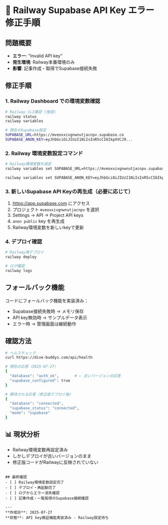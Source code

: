 # 🚨 Railway Supabase API Key エラー修正手順

## 問題概要
- **エラー**: "Invalid API key" 
- **発生環境**: Railway本番環境のみ
- **影響**: 記事作成・取得でSupabase接続失敗

## 修正手順

### 1. Railway Dashboard での環境変数確認
```bash
# Railway CLI確認 (推奨)
railway status
railway variables

# 現在のSupabase設定
SUPABASE_URL=https://mveoxxivgnwnutjacnpv.supabase.co
SUPABASE_ANON_KEY=eyJhbGciOiJIUzI1NiIsInR5cCI6IkpXVCJ9...
```

### 2. Railway 環境変数設定コマンド
```bash
# Railway環境変数を設定
railway variables set SUPABASE_URL=https://mveoxxivgnwnutjacnpv.supabase.co

railway variables set SUPABASE_ANON_KEY=eyJhbGciOiJIUzI1NiIsInR5cCI6IkpXVCJ9.eyJpc3MiOiJzdXBhYmFzZSIsInJlZiI6Im12ZW94eGl2Z253bnV0amFjbnB2Iiwicm9sZSI6ImFub24iLCJpYXQiOjE3NTAwODI2NDEsImV4cCI6MjA2NTY1ODY0MX0.U0KSnnYLauRu6PD8g055D_GtugJAEO7GaA3OcNfON84
```

### 3. 新しいSupabase API Keyの再生成（必要に応じて）
1. https://app.supabase.com にアクセス
2. プロジェクト `mveoxxivgnwnutjacnpv` を選択
3. Settings → API → Project API keys
4. `anon public` key を再生成
5. Railway環境変数を新しいkeyで更新

### 4. デプロイ確認
```bash
# Railway再デプロイ
railway deploy

# ログ確認
railway logs
```

## フォールバック機能
コードにフォールバック機能を実装済み：
- Supabase接続失敗時 → メモリ保存
- API key無効時 → サンプルデータ表示
- エラー時 → 管理画面は継続動作

## 確認方法
```bash
# ヘルスチェック
curl https://dive-buddys.com/api/health

# 現在の応答（2025-07-27）
{
  "database": "auth_ok",       # ← 古いバージョンの応答
  "supabase_configured": true
}

# 期待される応答（修正版デプロイ後）
{
  "database": "connected",
  "supabase_status": "connected", 
  "mode": "supabase"
}
```

## 📊 現状分析
- Railway環境変数再設定済み
- しかしデプロイが古いバージョンのまま
- 修正版コードがRailwayに反映されていない
```

## 最終確認
- [ ] Railway環境変数設定完了
- [ ] デプロイ・再起動完了  
- [ ] ログからエラー消失確認
- [ ] 記事作成・一覧取得のSupabase接続確認

---
**作成日**: 2025-07-27
**状態**: API key検証機能実装済み - Railway設定待ち